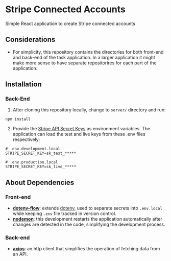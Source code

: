 # Stripe Connected Accounts

Simple React application to create Stripe connected accounts

## Considerations

- For simplicity, this repository contains the directories for both front-end and back-end of the task application. In a larger application it might make more sense to have separate repositorires for each part of the application.

## Installation

### Back-End

1. After cloning this repository locally, change to `server/` directory and run:

```
npm install
```

2. Provide the [Stripe API Secret Keys](https://dashboard.stripe.com/apikeys) as environment variables. The application can load the test and live keys from these .env files respectively:

```
# .env.development.local
STRIPE_SECRET_KEY=sk_test_*****

# .env.production.local
STRIPE_SECRET_KEY=sk_live_*****
```

## About Dependencies

### Front-end

- **[dotenv-flow](https://github.com/kerimdzhanov/dotenv-flow)**: extends [dotenv](https://github.com/motdotla/dotenv), used to separate secrets into `.env.local` while keeping `.env` file tracked in version control.
- **[nodemon](https://nodemon.io/)**: this development restarts the application automatically after changes are detected in the code, simplifying the development process.

### Back-end

- **[axios](https://axios-http.com/)**: an http client that simplifies the operation of fetching data from an API.
